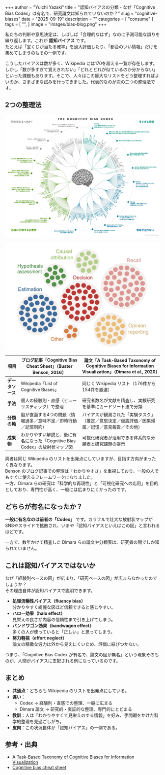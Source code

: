+++
author = "Yuichi Yazaki"
title = "認知バイアスの分類 - なぜ「Cognitive Bias Codex」は有名で、研究論文は知られていないのか？"
slug = "cognitive-biases"
date = "2025-09-19"
description = ""
categories = [
    "consume"
]
tags = [
    "",
]
image = "images/bias-blog.png"
+++

私たちの判断や意思決定は、しばしば「合理的なはず」なのに予測可能な誤りを繰り返します。これが **認知バイアス** です。  
たとえば「宝くじが当たる確率」を過大評価したり、「都合のいい情報」だけを集めてしまうのもその一例です。  

こうしたバイアスは数が多く、Wikipedia には170を超える一覧が存在します。しかし「数が多すぎて覚えきれない」「どれとどれが似ているのか分からない」といった課題もあります。そこで、人々はこの膨大なリストをどう整理すればよいのか、さまざまな試みを行ってきました。代表的なのが次の二つの整理法です。  

<!--more-->

## 2つの整理法

![ブログ記事「Cognitive Bias Cheat Sheet」](images/bias-blog.png)

![論文「A Task-Based Taxonomy of Cognitive Biases for Information Visualization」](images/bias-paper.png)


| 項目 | ブログ記事「Cognitive Bias Cheat Sheet」（Buster Benson, 2016） | 論文「A Task-Based Taxonomy of Cognitive Biases for Information Visualization」（Dimara et al., 2020） |
|------|------------------------------------------------------------|------------------------------------------------------------------------------------------------|
| **データソース** | Wikipedia「List of Cognitive Biases」 | 同じく Wikipedia リスト（176件から154件を厳選） |
| **手法** | 個人の経験則・直感（ヒューリスティック）で整理 | 研究者数名が文献を精査し、実験研究を基準にカードソート法で分類 |
| **分類の軸** | 脳が直面する4つの問題（情報過多／意味不足／即時行動／記憶制約） | バイアスが観測された「実験タスク」（推定／意思決定／仮説評価／因果帰属／記憶／意見報告／その他） |
| **成果物** | わかりやすい解説と、後に有名になった「Cognitive Bias Codex」の放射状マップ図 | 可視化研究者が活用できる体系的な分類表と研究課題の提示 |

両者は同じ Wikipedia のリストを出発点にしていますが、目指す方向がまったく異なります。  
Benson のブログ記事での整理は「わかりやすさ」を重視しており、一般の人でもすぐに使えるフレームワークになりました。  
一方、Dimara らの研究は「科学的な再現性」と「可視化研究への応用」を目的としており、専門性が高く、一般には広まりにくかったのです。  


## どちらが有名になったか？

**一般に有名なのは前者の「Codex」** です。カラフルで壮大な放射状マップがSNSやスライドで拡散され、いまや「認知バイアスといえばこの図」と言われるほどです。

一方で、数年かけて精査した Dimara らの論文や分類表は、研究者の間でしか知られていません。  


## これは認知バイアスではないか

なぜ「経験則ベースの図」が広まり、「研究ベースの図」が広まらなかったのでしょうか？  
その理由自体が認知バイアスで説明できます。

- **処理流暢性バイアス（fluency bias）**  
  分かりやすく綺麗な図ほど信頼できると感じやすい。  
- **ハロー効果（halo effect）**  
  見栄えの良さが内容の信頼性まで引き上げてしまう。  
- **バンドワゴン効果（bandwagon effect）**  
  多くの人が使っていると「正しい」と思ってしまう。  
- **努力軽視（effort neglect）**  
  論文の精緻な労力は外から見えにくいため、評価に結びつかない。  

つまり、「Cognitive Bias Codex が有名で、論文の図が無名」という現象そのものが、人間がバイアスに支配される例になっているのです。  


## まとめ
- **共通点**：どちらも Wikipedia のリストを出発点にしている。  
- **違い**：  
  - Codex → 経験則・直感での整理、一般に広まる  
  - Dimara 論文 → 研究的・実証的な整理、専門的にとどまる  
- **教訓**：人は「わかりやすくて見栄えのする情報」を好み、手間暇をかけた科学的整理を見過ごしがち。  
- **皮肉**：この状況自体が「認知バイアス」の一例である。  



## 参考・出典

 - [A Task-Based Taxonomy of Cognitive Biases for Information Visualization](https://ieeexplore.ieee.org/document/8476234/)
 - [Cognitive bias cheat sheet](https://buster.medium.com/cognitive-bias-cheat-sheet-55a472476b18)